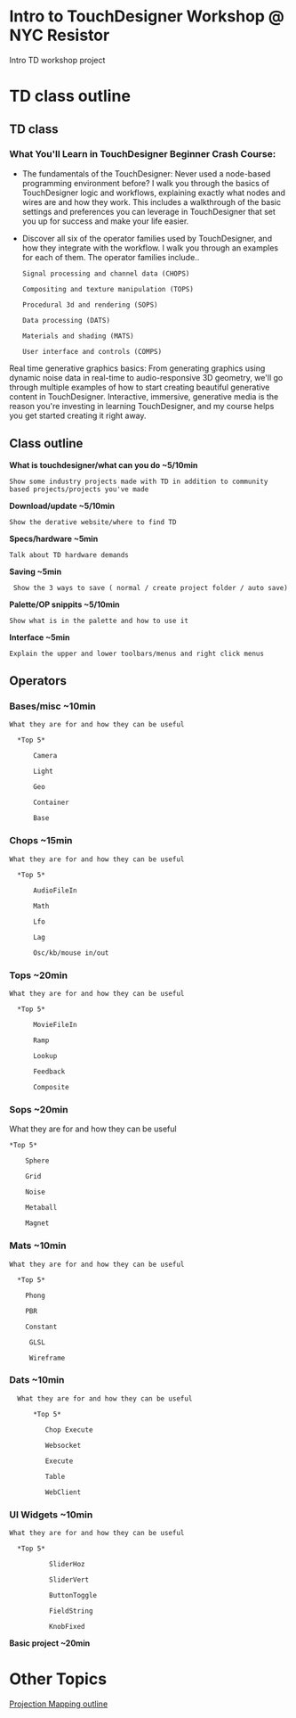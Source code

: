 # Intro to TouchDesigner Workshop @ NYC Resistor
Intro TD workshop project

# TD class outline

## **TD class**

### **What You'll Learn in TouchDesigner Beginner Crash Course:**

- The fundamentals of the TouchDesigner: Never used a node-based programming environment before? I walk you through the basics of TouchDesigner logic and workflows, explaining exactly what nodes and wires are and how they work. This includes a walkthrough of the basic settings and preferences you can leverage in TouchDesigner that set you up for success and make your life easier.
- Discover all six of the operator families used by TouchDesigner, and how they integrate with the workflow. I walk you through an examples for each of them. The operator families include..

      Signal processing and channel data (CHOPS)

      Compositing and texture manipulation (TOPS)

      Procedural 3d and rendering (SOPS)

      Data processing (DATS)

      Materials and shading (MATS)

      User interface and controls (COMPS)

Real time generative graphics basics: From generating graphics using dynamic noise data in real-time to audio-responsive 3D geometry, we'll go through multiple examples of how to start creating beautiful generative content in TouchDesigner. Interactive, immersive, generative media is the reason you're investing in learning TouchDesigner, and my course helps you get started creating it right away.

## **Class outline**

**What is touchdesigner/what can you do ~5/10min**

    Show some industry projects made with TD in addition to community based projects/projects you've made

**Download/update ~5/10min**

    Show the derative website/where to find TD

**Specs/hardware ~5min**

    Talk about TD hardware demands

**Saving ~5min**

     Show the 3 ways to save ( normal / create project folder / auto save)

**Palette/OP snippits ~5/10min**

    Show what is in the palette and how to use it

**Interface ~5min**

    Explain the upper and lower toolbars/menus and right click menus
 
## **Operators**

### **Bases/misc ~10min**

    What they are for and how they can be useful

      *Top 5*

          Camera

          Light

          Geo

          Container

          Base

### **Chops ~15min**

    What they are for and how they can be useful

      *Top 5*

          AudioFileIn

          Math

          Lfo

          Lag

          Osc/kb/mouse in/out

### **Tops ~20min**

    What they are for and how they can be useful

      *Top 5*

          MovieFileIn

          Ramp

          Lookup

          Feedback

          Composite

### **Sops ~20min**

  What they are for and how they can be useful

    *Top 5*

        Sphere

        Grid

        Noise

        Metaball
 
        Magnet

### **Mats ~10min**

    What they are for and how they can be useful

      *Top 5*

        Phong

        PBR

        Constant

         GLSL 

         Wireframe

### **Dats ~10min**

      What they are for and how they can be useful

          *Top 5*

             Chop Execute

             Websocket

             Execute

             Table

             WebClient

### **UI Widgets ~10min**

    What they are for and how they can be useful

      *Top 5*

              SliderHoz

              SliderVert

              ButtonToggle

              FieldString

              KnobFixed

**Basic project ~20min**

# Other Topics

[Projection Mapping outline](https://www.notion.so/Projection-Mapping-outline-b022e0b9b098499ca334642dccc8b147)
